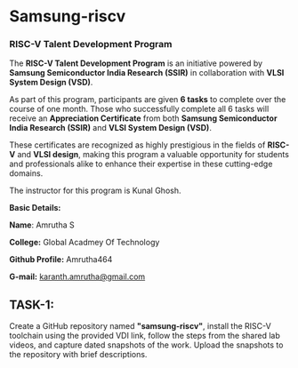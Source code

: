 # Samsung-riscv
### RISC-V Talent Development Program  
The **RISC-V Talent Development Program** is an initiative powered by **Samsung Semiconductor India Research (SSIR)** in collaboration with **VLSI System Design (VSD)**.  

As part of this program, participants are given **6 tasks** to complete over the course of one month. Those who successfully complete all 6 tasks will receive an **Appreciation Certificate** from both **Samsung Semiconductor India Research (SSIR)** and **VLSI System Design (VSD)**.  

These certificates are recognized as highly prestigious in the fields of **RISC-V** and **VLSI design**, making this program a valuable opportunity for students and professionals alike to enhance their expertise in these cutting-edge domains.  

The instructor for this program is Kunal Ghosh.

**Basic Details:**

**Name**: Amrutha S

**College:** Global Acadmey Of Technology 

**Github Profile:** Amrutha464

**G-mail:** karanth.amrutha@gmail.com

## TASK-1:
Create a GitHub repository named **"samsung-riscv"**, install the RISC-V toolchain using the provided VDI link, follow the steps from the shared lab videos, and capture dated snapshots of the work. Upload the snapshots to the repository with brief descriptions.
